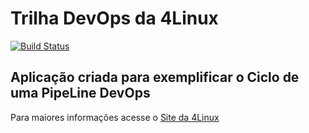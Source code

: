 # Trilha DevOps da 4Linux

<!-- Altere a Flag abaixo com sua URL do Travis -->
[![Build Status](https://travis-ci.org/jeffmachado/DevOpsLab-HelloWorld.svg?branch=master)](https://travis-ci.org/jeffmachado/DevOpsLab-HelloWorld)

## Aplicação criada para exemplificar o Ciclo de uma PipeLine DevOps


Para maiores informações acesse o [Site da 4Linux](https://www.4linux.com.br/cursos/devops)
